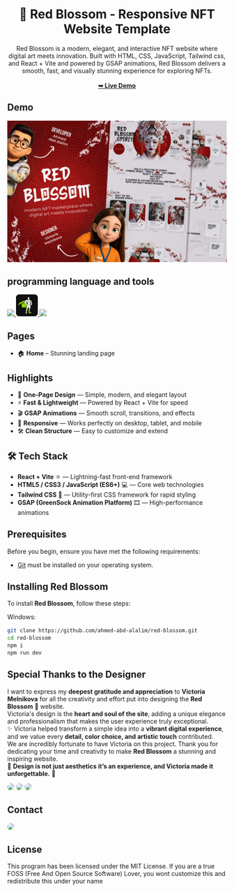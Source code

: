 <div align="center">
<h1 align="center">🌸 Red Blossom - Responsive NFT Website Template</h1>
Red Blossom is a modern, elegant, and interactive NFT website where digital art meets innovation. Built with HTML, CSS, JavaScript, Tailwind css, and React + Vite and powered by GSAP animations, Red Blossom delivers a smooth, fast, and visually stunning experience for exploring NFTs.
<br />
<br />
<a href="https://redblossom.pages.dev/"><strong>➥ Live Demo</strong></a>
<br />
</div>

## Demo

![Red Blossom Desktop Demo](./website-demo-image/redblossom.jpg "Desktop Demo")

## programming language and tools

<p>
   <a href="#">
    <img src="https://skillicons.dev/icons?i=html,css,tailwind,js" />
    <img src="./website-demo-image/gsap.png" width="50px"/>
    <img src="https://skillicons.dev/icons?i=react,vscode,ps" />
   </a>
</p>

## Pages

- 🏠 **Home** – Stunning landing page

## Highlights

- 🎨 **One-Page Design** — Simple, modern, and elegant layout
- ⚡ **Fast & Lightweight** — Powered by React + Vite for speed
- 🎬 **GSAP Animations** — Smooth scroll, transitions, and effects
- 📱 **Responsive** — Works perfectly on desktop, tablet, and mobile
- 🛠️ **Clean Structure** — Easy to customize and extend

## 🛠️ Tech Stack

- **React + Vite** ⚛️ — Lightning-fast front-end framework
- **HTML5 / CSS3 / JavaScript (ES6+)** 💻 — Core web technologies
- **Tailwind CSS** 🎨 — Utility-first CSS framework for rapid styling
- **GSAP (GreenSock Animation Platform)** 🎞️ — High-performance animations

## Prerequisites

Before you begin, ensure you have met the following requirements:

- [Git](https://git-scm.com/downloads "Download Git") must be installed on your operating system.

## Installing Red Blossom

To install **Red Blossom**, follow these steps:

Windows:

```bash
git clone https://github.com/ahmed-abd-alalim/red-blossom.git
cd red-blossom
npm i
npm run dev
```

## Special Thanks to the Designer

I want to express my **deepest gratitude and appreciation** to **Victoria Melnikova** for all the creativity and effort put into designing the **Red Blossom** 🌸 website.<br/>
Victoria's design is the **heart and soul of the site**, adding a unique elegance and professionalism that makes the user experience truly exceptional.<br/>
✨ Victoria helped transform a simple idea into a **vibrant digital experience**, and we value every **detail, color choice, and artistic touch** contributed.<br/>
We are incredibly fortunate to have Victoria on this project. Thank you for dedicating your time and creativity to make **Red Blossom** a stunning and inspiring website.<br/>
🌸 **Design is not just aesthetics it’s an experience, and Victoria made it unforgettable.** 🙏

<p align="left">
  <a href="https://www.behance.net/3c27fa3f" target="_blank"><img src="https://img.shields.io/badge/-behance-%230077B5?style=for-the-badge&logo=behance&logoColor=white" style="border-radius: 30px" target="_blank"></a>  <a href="https://www.instagram.com/my.vi_design/" target="_blank"><img src="https://img.shields.io/badge/Instagram-E4405F?style=for-the-badge&logo=instagram&logoColor=white" style="border-radius: 30px" target="_blank"></a>  <a href="https://t.me/myvi_design" target="_blank"><img src="https://img.shields.io/badge/Telegram-2CA5E0?style=for-the-badge&logo=telegram&logoColor=white" style="border-radius: 30px" target="_blank"></a>
</p>

## Contact

<p align="left">
  <a href="https://www.linkedin.com/in/ahmed-abd-alalim-286768299/" target="_blank"><img src="https://img.shields.io/badge/-LinkedIn-%230077B5?style=for-the-badge&logo=linkedin&logoColor=white" style="border-radius: 30px" target="_blank"></a>
</p>

## License

This program has been licensed under the MIT License. If you are a true FOSS (Free And Open Source Software) Lover, you wont customize this and redistribute this under your name
